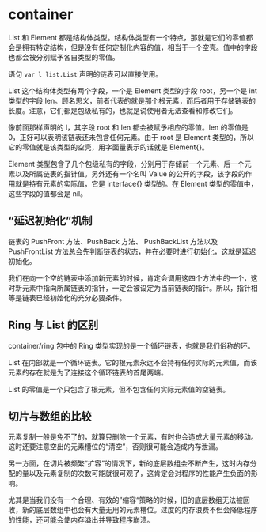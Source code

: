 # container

List 和 Element 都是结构体类型。结构体类型有一个特点，那就是它们的零值都会是拥有特定结构，但是没有任何定制化内容的值，相当于一个空壳。值中的字段也都会被分别赋予各自类型的零值。

语句 `var l list.List` 声明的链表可以直接使用。

List 这个结构体类型有两个字段，一个是 Element 类型的字段 root，另一个是 int 类型的字段 len。顾名思义，前者代表的就是那个根元素，而后者用于存储链表的长度。注意，它们都是包级私有的，也就是说使用者无法查看和修改它们。

像前面那样声明的 l，其字段 root 和 len 都会被赋予相应的零值。len 的零值是 0，正好可以表明该链表还未包含任何元素。由于 root 是 Element 类型的，所以它的零值就是该类型的空壳，用字面量表示的话就是 Element{}。

Element 类型包含了几个包级私有的字段，分别用于存储前一个元素、后一个元素以及所属链表的指针值。另外还有一个名叫 Value 的公开的字段，该字段的作用就是持有元素的实际值，它是 interface{} 类型的。在 Element 类型的零值中，这些字段的值都会是 nil。

## “延迟初始化”机制

链表的 PushFront 方法、PushBack 方法、 PushBackList 方法以及 PushFrontList 方法总会先判断链表的状态，并在必要时进行初始化，这就是延迟初始化。

我们在向一个空的链表中添加新元素的时候，肯定会调用这四个方法中的一个，这时新元素中指向所属链表的指针，一定会被设定为当前链表的指针。所以，指针相等是链表已经初始化的充分必要条件。

## Ring 与 List 的区别

container/ring 包中的 Ring 类型实现的是一个循环链表，也就是我们俗称的环。

List 在内部就是一个循环链表。它的根元素永远不会持有任何实际的元素值，而该元素的存在就是为了连接这个循环链表的首尾两端。

List 的零值是一个只包含了根元素，但不包含任何实际元素值的空链表。

## 切片与数组的比较

元素复制一般是免不了的，就算只删除一个元素，有时也会造成大量元素的移动。这时还要注意空出的元素槽位的“清空”，否则很可能会造成内存泄漏。

另一方面，在切片被频繁“扩容”的情况下，新的底层数组会不断产生，这时内存分配的量以及元素复制的次数可能就很可观了，这肯定会对程序的性能产生负面的影响。

尤其是当我们没有一个合理、有效的”缩容“策略的时候，旧的底层数组无法被回收，新的底层数组中也会有大量无用的元素槽位。过度的内存浪费不但会降低程序的性能，还可能会使内存溢出并导致程序崩溃。
